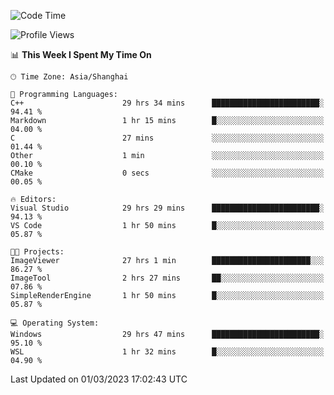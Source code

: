 <!--START_SECTION:waka-->
![Code Time](http://img.shields.io/badge/Code%20Time-715%20hrs%2046%20mins-blue)

![Profile Views](http://img.shields.io/badge/Profile%20Views-4-blue)

📊 **This Week I Spent My Time On** 

```text
🕑︎ Time Zone: Asia/Shanghai

💬 Programming Languages: 
C++                      29 hrs 34 mins      ████████████████████████░   94.41 % 
Markdown                 1 hr 15 mins        █░░░░░░░░░░░░░░░░░░░░░░░░   04.00 % 
C                        27 mins             ░░░░░░░░░░░░░░░░░░░░░░░░░   01.44 % 
Other                    1 min               ░░░░░░░░░░░░░░░░░░░░░░░░░   00.10 % 
CMake                    0 secs              ░░░░░░░░░░░░░░░░░░░░░░░░░   00.05 % 

🔥 Editors: 
Visual Studio            29 hrs 29 mins      ████████████████████████░   94.13 % 
VS Code                  1 hr 50 mins        █░░░░░░░░░░░░░░░░░░░░░░░░   05.87 % 

🐱‍💻 Projects: 
ImageViewer              27 hrs 1 min        ██████████████████████░░░   86.27 % 
ImageTool                2 hrs 27 mins       ██░░░░░░░░░░░░░░░░░░░░░░░   07.86 % 
SimpleRenderEngine       1 hr 50 mins        █░░░░░░░░░░░░░░░░░░░░░░░░   05.87 % 

💻 Operating System: 
Windows                  29 hrs 47 mins      ████████████████████████░   95.10 % 
WSL                      1 hr 32 mins        █░░░░░░░░░░░░░░░░░░░░░░░░   04.90 % 
```


 Last Updated on 01/03/2023 17:02:43 UTC
<!--END_SECTION:waka-->
